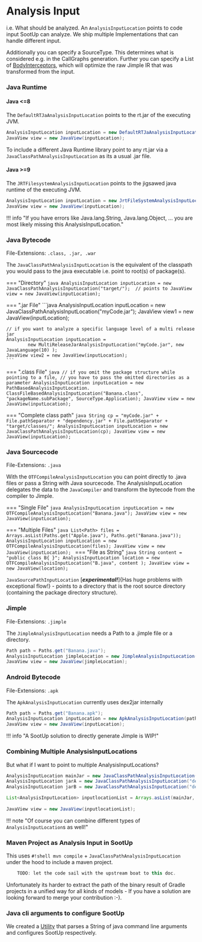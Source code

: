 # Analysis Input
i.e. What should be analyzed. An `AnalysisInputLocation` points to code input SootUp can analyze.
We ship multiple Implementations that can handle different input.

Additionally you can specify a SourceType. This determines what is considered e.g. in the CallGraphs generation.
Further you can specify a List of [BodyInterceptors](bodyinterceptors.md), which will optimize the raw Jimple IR that was transformed from the input.

### Java Runtime
#### Java <=8
The `DefaultRTJaAnalysisInputLocation` points to the rt.jar of the executing JVM.


```java
AnalysisInputLocation inputLocation = new DefaultRTJaAnalysisInputLocation();
JavaView view = new JavaView(inputLocation);
```

To include a different Java Runtime library point to any rt.jar via a `JavaClassPathAnalysisInputLocation` as its a usual .jar file.

#### Java >=9
The `JRTFilesystemAnalysisInputLocation` points to the jigsawed java runtime of the executing JVM.  

```java
AnalysisInputLocation inputLocation = new JrtFileSystemAnalysisInputLocation(); 
JavaView view = new JavaView(inputLocation);
```


!!! info  "If you have errors like Java.lang.String, Java.lang.Object, ... you are most likely missing this AnalysisInputLocation."

### Java Bytecode
File-Extensions: `.class, .jar, .war`

The `JavaClassPathAnalysisInputLocation` is the equivalent of the classpath you would pass to the java executable i.e. point to root(s) of package(s).

=== "Directory"
    ```java
    AnalysisInputLocation inputLocation =
            new JavaClassPathAnalysisInputLocation("target/");  // points to
    JavaView view = new JavaView(inputLocation);
    ```

=== ".jar File"
    ```java
    AnalysisInputLocation inputLocation = new JavaClassPathAnalysisInputLocation("myCode.jar");
    JavaView view1 = new JavaView(inputLocation);
    
    // if you want to analyze a specific language level of a multi release jar
    AnalysisInputLocation inputLocation =
            new MultiReleaseJarAnalysisInputLocation("myCode.jar", new JavaLanguage(10) );
    JavaView view2 = new JavaView(inputLocation);
    ```

=== ".class File"
    ```java
    // if you omit the package structure while pointing to a file,
    // you have to pass the omitted directories as a parameter
    AnalysisInputLocation inputLocation = new PathBasedAnalysisInputLocation.
                ClassFileBasedAnalysisInputLocation("Banana.class", "packageName.subPackage", SourceType.Application);
    JavaView view = new JavaView(inputLocation);
    ```

=== "Complete class path"
    ```java
    String cp = "myCode.jar" + File.pathSeparator + "dependency.jar" + File.pathSeparator + "target/classes/";
    AnalysisInputLocation inputLocation = new JavaClassPathAnalysisInputLocation(cp);
    JavaView view = new JavaView(inputLocation);
    ```

### Java Sourcecode
File-Extensions: `.java`

With the `OTFCompileAnalysisInputLocation` you can point directly to .java files or pass a String with Java sourcecode.
The AnalysisInputLocation delegates the data to the `JavaCompiler` and transform the bytecode from the compiler to Jimple.

=== "Single File"
    ```java
    AnalysisInputLocation inputLocation = new OTFCompileAnalysisInputLocation("Banana.java");
    JavaView view = new JavaView(inputLocation);
    ```

=== "Multiple Files"
    ```java
    List<Path> files = Arrays.asList(Paths.get("Apple.java"), Paths.get("Banana.java"));
    AnalysisInputLocation inputLocation = new OTFCompileAnalysisInputLocation(files);
    JavaView view = new JavaView(inputLocation);
    ```
=== "File as String"
    ```java
    String content = "public class B{ }";
    AnalysisInputLocation location = new OTFCompileAnalysisInputLocation("B.java", content );
    JavaView view = new JavaView(location);
    ```

`JavaSourcePathInputLocation` [***experimental!***]{Has huge problems with exceptional flow!} - points to a directory that is the root source directory (containing the package directory structure).

### Jimple
File-Extensions: `.jimple`

The `JimpleAnalysisInputLocation` needs a Path to a .jimple file or a directory.

```java
Path path = Paths.get("Banana.java");
AnalysisInputLocation jimpleLocation = new JimpleAnalysisInputLocation(path);
JavaView view = new JavaView(jimpleLocation);
```


### Android Bytecode
File-Extensions: `.apk`

The `ApkAnalysisInputLocation` currently uses dex2jar internally 

```java
Path path = Paths.get("Banana.apk");
AnalysisInputLocation inputLocation = new ApkAnalysisInputLocation(path);
JavaView view = new JavaView(inputLocation);
```

!!! info "A SootUp solution to directly generate Jimple is WIP!"


### Combining Multiple AnalysisInputLocations
But what if I want to point to multiple AnalysisInputLocations?

```java
AnalysisInputLocation mainJar = new JavaClassPathAnalysisInputLocation("myCode.jar");
AnalysisInputLocation jarA = new JavaClassPathAnalysisInputLocation("dependencyA.jar");
AnalysisInputLocation jarB = new JavaClassPathAnalysisInputLocation("dependencyB.jar");

List<AnalysisInputLocation> inputlocationList = Arrays.asList(mainJar, jarA, jarB);
            
JavaView view = new JavaView(inputlocationList);
```
!!! note "Of course you can combine different types of `AnalysisInputLocation`s as well!"


### Maven Project as Analysis Input in SootUp
This uses `#!shell mvn compile` + `JavaClassPathAnalysisInputLocation` under the hood to include a maven project.
```java
    TODO: let the code sail with the upstream boat to this doc.
```

Unfortunately its harder to extract the path of the binary result of Gradle projects in a unified way for all kinds of models - If you have a solution are looking forward to merge your contribution :-). 

### Java cli arguments to configure SootUp
We created a [Utility](tool_setup.md) that parses a String of java command line arguments and configures SootUp respectively.